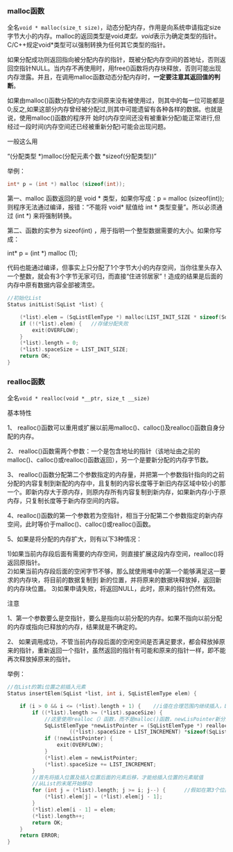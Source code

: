### malloc函数

全名`void * malloc(size_t size)`，动态分配内存，作用是向系统申请指定size字节大小的内存。malloc的返回类型是void*类型。void*表示为确定类型的指针。C/C++规定void*类型可以强制转换为任何其它类型的指针。

如果分配成功则返回指向被分配内存的指针，既被分配内存空间的首地址，否则返回空指针NULL。当内存不再使用时，用free()函数将内存块释放，否则可能出现内存泄露。并且，在调用malloc函数动态分配内存时，**一定要注意其返回值的判断**。

如果由malloc()函数分配的内存空间原来没有被使用过，则其中的每一位可能都是0;反之,如果这部分内存曾经被分配过,则其中可能遗留有各种各样的数据。也就是说，使用malloc()函数的程序开 始时(内存空间还没有被重新分配)能正常进行,但经过一段时间(内存空间还已经被重新分配)可能会出现问题。

一般这么用

“(分配类型 *)malloc(分配元素个数 *sizeof(分配类型))”

举例：

```c
int* p = (int *) malloc (sizeof(int)); 
```

第一、malloc 函数返回的是 void * 类型，如果你写成：p = malloc (sizeof(int)); 则程序无法通过编译，报错：“不能将 void* 赋值给 int * 类型变量”。所以必须通过 (int *) 来将强制转换。 

第二、函数的实参为 sizeof(int) ，用于指明一个整型数据需要的大小。如果你写成： 

int* p = (int *) malloc (1); 

代码也能通过编译，但事实上只分配了1个字节大小的内存空间，当你往里头存入一个整数，就会有3个字节无家可归，而直接“住进邻居家”！造成的结果是后面的内存中原有数据内容全部被清空。  

```c
//初始化List
Status initList(SqList *list) {

    (*list).elem = (SqListElemType *) malloc(LIST_INIT_SIZE * sizeof(SqListElemType));
    if (!(*list).elem) {   //存储分配失败
        exit(OVERFLOW);
    }
    (*list).length = 0;
    (*list).spaceSize = LIST_INIT_SIZE;
    return OK;
}
```

### realloc函数

全名`void * realloc(void *__ptr, size_t __size)`

基本特性

1、 realloc()函数可以重用或扩展以前用malloc()、calloc()及realloc()函数自身分配的内存。

2、 realloc()函数需两个参数：一个是包含地址的指针（该地址由之前的malloc()、calloc()或realloc()函数返回），另一个是要新分配的内存字节数。

3、 realloc()函数分配第二个参数指定的内存量，并把第一个参数指针指向的之前分配的内容复制到新配的内存中，且复制的内容长度等于新旧内存区域中较小的那一个。即新内存大于原内存，则原内存所有内容复制到新内存，如果新内存小于原内存，只复制长度等于新内存空间的内容。

 4、realloc()函数的第一个参数若为空指针，相当于分配第二个参数指定的新内存空间，此时等价于malloc()、calloc()或realloc()函数。

5、如果是将分配的内存扩大，则有以下3种情况：

1)如果当前内存段后面有需要的内存空间，则直接扩展这段内存空间，realloc()将返回原指针。  
2)如果当前内存段后面的空闲字节不够，那么就使用堆中的第一个能够满足这一要求的内存块，将目前的数据复制到	新的位置，并将原来的数据块释放掉，返回新的内存块位置。
3)如果申请失败，将返回NULL，此时，原来的指针仍然有效。

注意

 1、第一个参数要么是空指针，要么是指向以前分配的内存。如果不指向以前分配的内存或指向已释放的内存，结果就是不确定的。

 2、 如果调用成功，不管当前内存段后面的空闲空间是否满足要求，都会释放掉原来的指针，重新返回一个指针，虽然返回的指针有可能和原来的指针一样，即不能再次释放掉原来的指针。

举例：

```c
//在List的第i位置之前插入元素
Status insertElem(SqList *list, int i, SqListElemType elem) {

    if (i > 0 && i <= (*list).length + 1) {    //i值在合理范围内继续插入，List最后一个元素后面还能继续插入一个
        if ((*list).length >= (*list).spaceSize) {
            //这里使用realloc（）函数，而不是malloc()函数，newLisPointer新分配内存的指针
            SqListElemType *newListPointer = (SqListElemType *) realloc((*list).elem,
                    ((*list).spaceSize + LIST_INCREMENT) *sizeof(SqListElemType));
            if (!newListPointer) {
                exit(OVERFLOW);
            }
            (*list).elem = newListPointer;
            (*list).spaceSize += LIST_INCREMENT;
        }
        //首先将插入位置及插入位置后面的元素后移，才能给插入位置的元素赋值
        //从List的末尾开始移动
        for (int j = (*list).length; j >= i; j--) {      //假如在第3个位置前插入元素，最后一步是将第2个位置元素移动到第个3位置去，所以j要能取到3
            (*list).elem[j] = (*list).elem[j - 1];
        }
        (*list).elem[i - 1] = elem;
        (*list).length++;
        return OK;
    }
    return ERROR;
}
```


